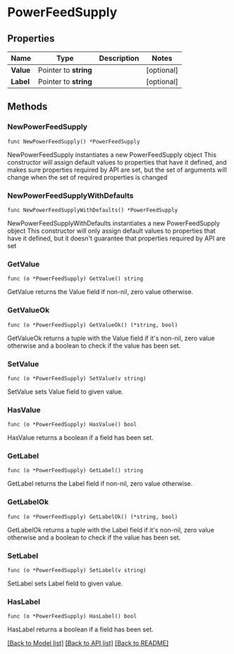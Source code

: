 # PowerFeedSupply

## Properties

Name | Type | Description | Notes
------------ | ------------- | ------------- | -------------
**Value** | Pointer to **string** |  | [optional] 
**Label** | Pointer to **string** |  | [optional] 

## Methods

### NewPowerFeedSupply

`func NewPowerFeedSupply() *PowerFeedSupply`

NewPowerFeedSupply instantiates a new PowerFeedSupply object
This constructor will assign default values to properties that have it defined,
and makes sure properties required by API are set, but the set of arguments
will change when the set of required properties is changed

### NewPowerFeedSupplyWithDefaults

`func NewPowerFeedSupplyWithDefaults() *PowerFeedSupply`

NewPowerFeedSupplyWithDefaults instantiates a new PowerFeedSupply object
This constructor will only assign default values to properties that have it defined,
but it doesn't guarantee that properties required by API are set

### GetValue

`func (o *PowerFeedSupply) GetValue() string`

GetValue returns the Value field if non-nil, zero value otherwise.

### GetValueOk

`func (o *PowerFeedSupply) GetValueOk() (*string, bool)`

GetValueOk returns a tuple with the Value field if it's non-nil, zero value otherwise
and a boolean to check if the value has been set.

### SetValue

`func (o *PowerFeedSupply) SetValue(v string)`

SetValue sets Value field to given value.

### HasValue

`func (o *PowerFeedSupply) HasValue() bool`

HasValue returns a boolean if a field has been set.

### GetLabel

`func (o *PowerFeedSupply) GetLabel() string`

GetLabel returns the Label field if non-nil, zero value otherwise.

### GetLabelOk

`func (o *PowerFeedSupply) GetLabelOk() (*string, bool)`

GetLabelOk returns a tuple with the Label field if it's non-nil, zero value otherwise
and a boolean to check if the value has been set.

### SetLabel

`func (o *PowerFeedSupply) SetLabel(v string)`

SetLabel sets Label field to given value.

### HasLabel

`func (o *PowerFeedSupply) HasLabel() bool`

HasLabel returns a boolean if a field has been set.


[[Back to Model list]](../README.md#documentation-for-models) [[Back to API list]](../README.md#documentation-for-api-endpoints) [[Back to README]](../README.md)


